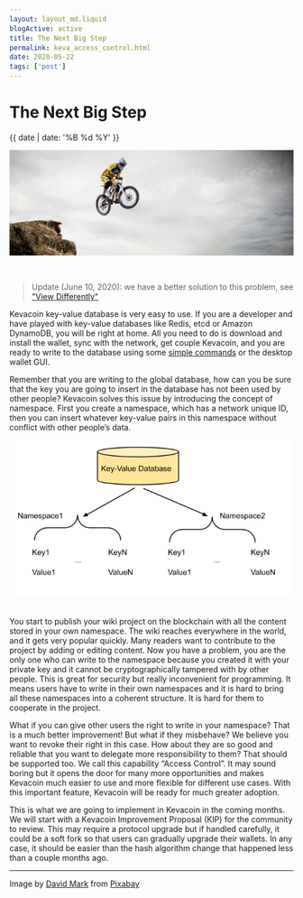 ```yaml
---
layout: layout_md.liquid
blogActive: active
title: The Next Big Step
permalink: keva_access_control.html
date: 2020-05-22
tags: ['post']
---
```


<h1 class="kva-blog-title">The Next Big Step</h1>

<p class="kva-blog-list-date">{{ date | date: '%B %d %Y' }}</p>

<img src="images/utah-95032_1920.jpg" class="img-fluid" alt="Bike Jump" style="margin-bottom: 30px"/>

> Update (June 10, 2020): we have a better solution to this problem, see ["View Differently"](./keva_combined_views.html)


Kevacoin key-value database is very easy to use. If you are a developer and have played with key-value databases like Redis, etcd or Amazon DynamoDB, you will be right at home. All you need to do is download and install the wallet, sync with the network, get couple Kevacoin, and you are ready to write to the database using some [simple commands](./tutorial_api.html) or the desktop wallet GUI.

Remember that you are writing to the global database, how can you be sure that the key you are going to insert in the database has not been used by other people? Kevacoin solves this issue by introducing the concept of namespace. First you create a namespace, which has a network unique ID, then you can insert whatever key-value pairs in this namespace without conflict with other people’s data.

<img src="images/namespaces.png" class="img-fluid" alt="namespace" style="margin-bottom: 20px"/>

You start to publish your wiki project on the blockchain with all the content stored in your own namespace. The wiki reaches everywhere in the world, and it gets very popular quickly. Many readers want to contribute to the project by adding or editing content. Now you have a problem, you are the only one who can write to the namespace because you created it with your private key and it cannot be cryptographically tampered with by other people. This is great for security but really inconvenient for programming. It means users have to write in their own namespaces and it is hard to bring all these namespaces into a coherent structure. It is hard for them to cooperate in the project.

What if you can give other users the right to write in your namespace? That is a much better improvement! But what if they misbehave? We believe you want to revoke their right in this case.  How about they are so good and reliable that you want to delegate more responsibility to them? That should be supported too. We call this capability “Access Control”. It may sound boring but it opens the door for many more opportunities and makes Kevacoin much easier to use and more flexible for different use cases. With this important feature, Kevacoin will be ready for much greater adoption.

This is what we are going to implement in Kevacoin in the coming months. We will start with a Kevacoin Improvement Proposal (KIP) for the community to review. This may require a protocol upgrade but if handled carefully, it could be a soft fork so that users can gradually upgrade their wallets. In any case, it should be easier than the hash algorithm change that happened less than a couple months ago.

---
<p class="kva-license-attr">
Image by <a href="https://pixabay.com/users/12019-12019/?utm_source=link-attribution&amp;utm_medium=referral&amp;utm_campaign=image&amp;utm_content=95032">David Mark</a> from <a href="https://pixabay.com/?utm_source=link-attribution&amp;utm_medium=referral&amp;utm_campaign=image&amp;utm_content=95032">Pixabay</a>
</p>
